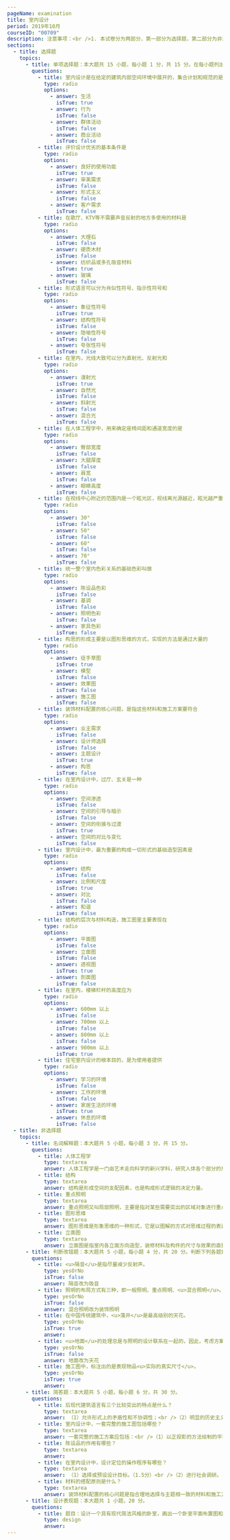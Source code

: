 ```yaml
---
pageName: examination
title: 室内设计
period: 2019年10月
courseID: "00709"
description: 注意事项：<br />1. 本试卷分为两部分，第一部分为选择题，第二部分为非选择题。<br />2. 应考者必须按试题顺序在答题卡指定位置上作答，答在试卷上无效。<br />3. 涂写部分、画图部分必须使用2B铅笔，书写部分必须使用黑色字迹签字笔。
sections:
  - title: 选择题
    topics:
      - title: 单项选择题：本大题共 15 小题，每小题 1 分，共 15 分。在每小题列出的备选项中只有一项是最符合题目要求的，请将其选出。
        questions:
          - title: 室内设计是在给定的建筑内部空间环境中展开的，集合计划和规范的是人在建筑中的
            type: radio
            options:
              - answer: 生活
                isTrue: true
              - answer: 行为
                isTrue: false
              - answer: 群体活动
                isTrue: false
              - answer: 商业活动
                isTrue: false
          - title: 评价设计优劣的基本条件是
            type: radio
            options:
              - answer: 良好的使用功能
                isTrue: true
              - answer: 审美需求
                isTrue: false
              - answer: 形式主义
                isTrue: false
              - answer: 客户需求
                isTrue: false
          - title: 在歌厅、KTV等不需要声音反射的地方多使用的材料是
            type: radio
            options:
              - answer: 大理石
                isTrue: false
              - answer: 硬质木材
                isTrue: false
              - answer: 纺织品或多孔吸音材料
                isTrue: true
              - answer: 玻璃
                isTrue: false
          - title: 形式语言可以分为肖似性符号、指示性符号和
            type: radio
            options:
              - answer: 象征性符号
                isTrue: true
              - answer: 结构性符号
                isTrue: false
              - answer: 隐喻性符号
                isTrue: false
              - answer: 夸张性符号
                isTrue: false
          - title: 在室内，光线大致可以分为直射光、反射光和
            type: radio
            options:
              - answer: 漫射光
                isTrue: true
              - answer: 自然光
                isTrue: false
              - answer: 斜射光
                isTrue: false
              - answer: 混合光
                isTrue: false
          - title: 在人体工程学中，用来确定座椅间距和通道宽度的是
            type: radio
            options:
              - answer: 臀部宽度
                isTrue: false
              - answer: 大腿厚度
                isTrue: false
              - answer: 肩宽
                isTrue: false
              - answer: 眼睛高度
                isTrue: false
          - title: 在视线中心附近的范围内是一个眩光区，视线离光源越近，眩光越严重，这个视线中心角度是
            type: radio
            options:
              - answer: 30°
                isTrue: false
              - answer: 50°
                isTrue: false
              - answer: 60°
                isTrue: false
              - answer: 70°
                isTrue: false
          - title: 统一整个室内色彩关系的基础色彩叫做
            type: radio
            options:
              - answer: 陈设品色彩
                isTrue: false
              - answer: 基调
                isTrue: false
              - answer: 照明色彩
                isTrue: false
              - answer: 家具色彩
                isTrue: false
          - title: 构思的形成主要是以图形思维的方式，实现的方法是通过大量的
            type: radio
            options:
              - answer: 徒手草图
                isTrue: true
              - answer: 模型
                isTrue: false
              - answer: 效果图
                isTrue: false
              - answer: 施工图
                isTrue: false
          - title: 装饰材料配置的核心问题，是指这些材料和施工方案要符合
            type: radio
            options:
              - answer: 业主需求
                isTrue: false
              - answer: 设计师选择
                isTrue: false
              - answer: 主题设计
                isTrue: true
              - answer: 构思
                isTrue: false
          - title: 在室内设计中，过厅、玄关是一种
            type: radio
            options:
              - answer: 空间渗透
                isTrue: false
              - answer: 空间的引导与暗示
                isTrue: false
              - answer: 空间的衔接与过渡
                isTrue: true
              - answer: 空间的对比与变化
                isTrue: false
          - title: 室内设计中，最为重要的构成一切形式的基础造型因素是
            type: radio
            options:
              - answer: 结构
                isTrue: false
              - answer: 比例和尺度
                isTrue: true
              - answer: 对比
                isTrue: false
              - answer: 和谐
                isTrue: false
          - title: 结构的层次与材料构造，施工图里主要表现在
            type: radio
            options:
              - answer: 平面图
                isTrue: false
              - answer: 立面图
                isTrue: false
              - answer: 透视图
                isTrue: true
              - answer: 剖面图
                isTrue: false
          - title: 在室内，楼梯栏杆的高度应为
            type: radio
            options:
              - answer: 600mm 以上
                isTrue: false
              - answer: 700mm 以上
                isTrue: false
              - answer: 800mm 以上
                isTrue: false
              - answer: 900mm 以上
                isTrue: true
          - title: 住宅室内设计的根本目的，是为使用者提供
            type: radio
            options:
              - answer: 学习的环境
                isTrue: false
              - answer: 工作的环境
                isTrue: false
              - answer: 家居生活的环境
                isTrue: true
              - answer: 休息的环境
                isTrue: false
  - title: 非选择题
    topics:
      - title: 名词解释题：本大题共 5 小题，每小题 3 分，共 15 分。
        questions:
          - title: 人体工程学
            type: textarea
            answer: 人体工程学是一门由艺术走向科学的新兴学科，研究人体各个部分的尺度和比例关系，最初从美学角度出发，为造型艺术提供标准的参数。
          - title: 结构
            type: textarea
            answer: 结构是形成空间的支配因素，也是构成形式逻辑的决定力量。
          - title: 重点照明
            type: textarea
            answer: 重点照明又叫局部照明，主要是指对某些需要突出的区域对象进行重点投光，使这些区域的光照度大于其他区域，起到使其醒目的作用。
          - title: 图形思维
            type: textarea
            answer: 图形思维是形象思维的一种形式，它是以图解的方式对思维过程的表达。（图形思维的认识对象，使用材料和产生的结果，具有感性的、直观的、可视的特点，它的根本目的是创造形式。）
          - title: 立面图
            type: textarea
            answer: 立面图是指室内各立面方向造型，装修材料及构件的尺寸与效果的直接正投影图，可以直观的观察到建筑物的物体的外表面的各种形状图案。
      - title: 判断改错题：本大题共 5 小题，每小题 4 分，共 20 分。判断下列各题划线处的正误，在“答题卡”的试题序号后，正确的划上“√”，错误的划上“X”，井改正错误。
        questions:
          - title: <u>隔音</u>是指尽量减少反射声。
            type: yesOrNo
            isTrue: false
            answer: 隔音改为吸音
          - title: 照明的布局方式有三种，即一般照明、重点照明、<u>混合照明</u>。
            type: yesOrNo
            isTrue: false
            answer: 混合照明改为装饰照明
          - title: 在中国传统建筑中，<u>藻井</u>是最高级别的天花。
            type: yesOrNo
            isTrue: true
            answer: 
          - title: <u>地面</u>的处理总是与照明的设计联系在一起的，因此，考虑方案时，必须同时确定照明方式。
            type: yesOrNo
            isTrue: false
            answer: 地面改为天花
          - title: 施工图中，标注出的是表现物品<u>实际的真实尺寸</u>。
            type: yesOrNo
            isTrue: true
            answer:
      - title: 简答题：本大题共 5 小题，每小题 6 分，共 30 分。
        questions:
          - title: 后现代建筑语言有三个比较突出的特点是什么？
            type: textarea
            answer: （1）允许形式上的矛盾性和不协调性；<br />（2）明显的历史主义倾向；<br />（3）使用大众化的商业俚语。
          - title: 室内设计中，一套完整的施工图包括哪些？
            type: textarea
            answer: 一套完整的施工方案应包括：<br />（1）以正投影的方法绘制的平面布置图；<br />（2）立面图；<br />（3）顶平面图；<br />（4）透视图；<br />（5）节点详图；<br />（6）施工放样图；<br />（7）材料样板以及关于施工做法的设计说明等。
          - title: 陈设品的作用有哪些？
            type: textarea
            answer: 
          - title: 在室内设计中，设计定位的操作程序有哪些？
            type: textarea
            answer: （1）选择或预设设计目标。（1.5分）<br />（2）进行社会调研。（1.5分）<br />（3）对收集到的信息进行分类整理。（1.5分）<br />（4）提出明确的工作目标和工作计划。（1.5分）
          - title: 材料的搭配原则是什么？
            type: textarea
            answer: 装饰材料配置的核心问题是指合理地选择与主题相一致的材料和施工方案。装饰材料的配置可以根据材料的特性和视觉感受及施工方案，从理性和感性两种角度进行选择。<br />原则:<br />（1）材质的协调：由质感与肌理相似或相近的材料组合在一起形成的环境，容易形成统一完整与安静的形象。<br />（2）材质的对比：由质感与肌理相差极大的材料组合运用创造的环境，容易形成活跃、清醒、利落、开朗的环境性格，大小空间皆宜，但要划分好对比的面积的大小关系，对比强度。<br />（3）材质的对比与协调共用。 
      - title: 设计表现题：本大题共 1 小题，20 分。
        questions:
          - title: 题目：设计一个具有现代简洁风格的卧室，画出一个卧室平面布置图和3个卧室立面图。<br />要求：卧室设计符合空间类型的功能要求，具有明显的现代简洁风格，尺寸适宜，比例关系准确。具有较好的形式美感和创意。<br />表现方式：在答题卡上分别画出平面布置图、立面图，手绘完成。
            type: design
            answer:
---
```


